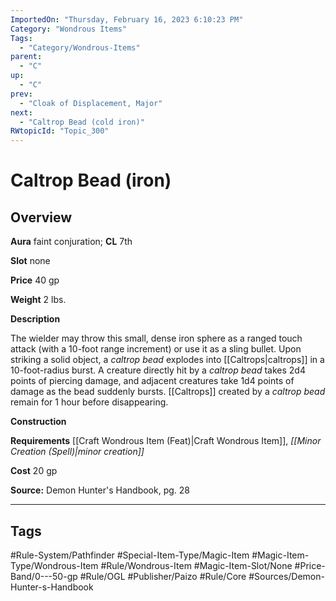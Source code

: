```yaml
---
ImportedOn: "Thursday, February 16, 2023 6:10:23 PM"
Category: "Wondrous Items"
Tags:
  - "Category/Wondrous-Items"
parent:
  - "C"
up:
  - "C"
prev:
  - "Cloak of Displacement, Major"
next:
  - "Caltrop Bead (cold iron)"
RWtopicId: "Topic_300"
---
```

# Caltrop Bead (iron)
## Overview
**Aura** faint conjuration; **CL** 7th 

**Slot** none 

**Price** 40 gp

**Weight** 2 lbs.

**Description**

The wielder may throw this small, dense iron sphere as a ranged touch attack (with a 10-foot range increment) or use it as a sling bullet. Upon striking a solid object, a *caltrop bead* explodes into [[Caltrops|caltrops]] in a 10-foot-radius burst. A creature directly hit by a *caltrop bead* takes 2d4 points of piercing damage, and adjacent creatures take 1d4 points of damage as the bead suddenly bursts. [[Caltrops]] created by a *caltrop bead* remain for 1 hour before disappearing.

**Construction**

**Requirements** [[Craft Wondrous Item (Feat)|Craft Wondrous Item]], *[[Minor Creation (Spell)|minor creation]]*

**Cost** 20 gp

**Source:** Demon Hunter's Handbook, pg. 28


---
## Tags
#Rule-System/Pathfinder #Special-Item-Type/Magic-Item #Magic-Item-Type/Wondrous-Item #Rule/Wondrous-Item #Magic-Item-Slot/None #Price-Band/0---50-gp #Rule/OGL #Publisher/Paizo #Rule/Core #Sources/Demon-Hunter-s-Handbook

